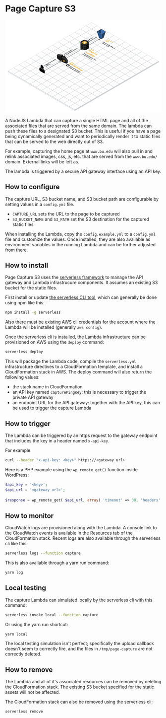 # Page Capture S3

![Architecture Diagram](docs/architecture.png)

A NodeJS Lambda that can capture a single HTML page and all of the associated files that are served from the same domain.  The lambda can push these files to a designated S3 bucket.  This is useful if you have a page being dynamically generated and want to periodically render it to static files that can be served to the web directly out of S3.

For example, capturing the home page at `www.bu.edu` will also pull in and relink associated images, css, js, etc. that are served from the `www.bu.edu/` domain.  External links will be left as.

The lambda is triggered by a secure API gateway interface using an API key.

## How to configure

The capture URL, S3 bucket name, and S3 bucket path are configurable by setting values in a `config.yml` file.

- `CAPTURE_URL` sets the URL to the page to be captured
- `S3_BUCKET_NAME` and `S3_PATH` set the S3 destination for the captured static files

When installing the Lambda, copy the `config.example.yml` to a `config.yml` file and customize the values.  Once installed, they are also available as environment variables in the running Lambda and can be further adjusted from there.

## How to install

Page Capture S3 uses the [serverless framework](https://serverless.com/framework/) to manage the API gateway and Lambda infrastrucure components.  It assumes an existing S3 bucket for the static files.

First install or update [the serverless CLI tool](https://serverless.com/framework/docs/getting-started/), which can generally be done using npm like this:

```bash
npm install -g serverless
```

Also there must be existing AWS cli credentials for the account where the Lambda will be installed (generally `aws config`).

Once the serverless cli is installed, the Lambda infrastructure can be provisioned on AWS using the `deploy` command:

```bash
serverless deploy
```

This will package the Lambda code, compile the `serverless.yml` infrastructure directives to a CloudFormation template, and install a CloudFormation stack in AWS.  The deploy command will also return the following values:

- the stack name in CloudFormation
- an API key named `capturePingKey`: this is necessary to trigger the private API gateway
- an endpoint URL for the API gateway: together with the API key, this can be used to trigger the capture Lambda

## How to trigger

The Lambda can be triggered by an https request to the gateway endpoint that includes the key in a header named `x-api-key`.

For example:

```bash
curl --header "x-api-key: <key>" https://<gateway url>
```

Here is a PHP example using the `wp_remote_get()` function inside WordPress:

```php
$api_key = '<key>';
$api_url = '<gateway url>';

$response = wp_remote_get( $api_url, array( 'timeout' => 30, 'headers' => array( 'x-api-key' => $api_key, ) ) );
```

## How to monitor

CloudWatch logs are provisioned along with the Lambda.  A console link to the CloudWatch events is available in the Resources tab of the CloudFormation stack.  Recent logs are also available through the serverless cli like this:

```bash
serverless logs --function capture
```

This is also available through a yarn run command:

```bash
yarn log
```

## Local testing

The capture Lambda can simulated locally by the serverless cli with this command:

```bash
serverless invoke local --function capture
```

Or using the yarn run shortcut:

```bash
yarn local
```

The local testing simulation isn't perfect; specifically the upload callback doesn't seem to correctly fire, and the files in `/tmp/page-capture` are not correctly deleted.

## How to remove

The Lambda and all of it's associated resources can be removed by deleting the CloudFormation stack.  The existing S3 bucket specified for the static assets will not be affected.

The CloudFormation stack can also be removed using the serverless cli:

```bash
serverless remove
```
